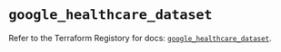 # `google_healthcare_dataset`

Refer to the Terraform Registory for docs: [`google_healthcare_dataset`](https://registry.terraform.io/providers/hashicorp/google-beta/4.69.1/docs/resources/google_healthcare_dataset).
